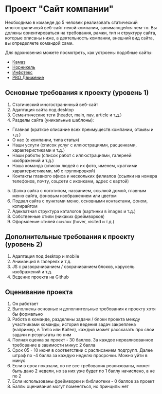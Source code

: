 # Проект "Сайт компании"

Необходимо в команде до 5 человек реализовать статический многостраничный веб-сайт некой компании, занимающейся чем-то. 
Вы должны ориентироваться на требования, рамки, тип и структуру сайта, которые описаны ниже, 
а деятельность компании, внешний вид сайта, вы определяете командой сами.

Для вдохновения можете посмотреть, как устроены подобные сайты:
- [Камаз](https://kamaz.ru/)
- [Норникель](https://www.nornickel.ru/)
- [Инфотекс](https://infotecs.ru/)
- [PRO Движение](https://busreklama-dv.ru/)

## Основные требования к проекту (уровень 1)
1. Статический многостраничный веб-сайт
2. Адаптация сайта под desktop
3. Семантические теги (header, main, nav, article и т.д.)
4. Разделы сайта (уникальные шаблоны):
- Главная (краткое описание всех преимуществ компании, отзывы и т.д.)
- О нас (о компании, типа статья)
- Наши услуги (список услуг с иллюстрациями, расценками, характеристиками и т.д.)
- Наши работы (список работ с иллюстрациями, галереей изображений и т.д.)
- Наша команда (список людей с их фото, именем, краткими характеристиками, мб с группировкой)
- Контакты главного офиса и нескольких филиалов (ссылки на номера телефонов, почту, соцсети с иконками, адрес с картой)
5. Шапка сайта с логотипом, названием, ссылкой домой, главным меню сайта, фоновым изображением или цветом
6. Подвал сайта с пунктами меню, основными контактами, фоном, копирайтом
7. Адекватная структура каталогов (картинки в images и т.д.)
8. Собственные стили (никаких фреймворков)
9. Оформление стилей ссылок (hover, visited и т.д.)

## Дополнительные требования к проекту (уровень 2)
1. Адаптация под desktop и mobile 
2. Аниманция в галереях и т.д.
3. JS с разворачиванием / сворачиванием блоков, карусель изображений и т.д.
4. Ведение проекта на Github

## Оценивание проекта
1. Он работает
2. Выполнены основные и дополнительные требования к проекту хотя бы формально
3. Работа в команде, разделены задачи / блоки проекта между участниками команды, история ведения задач закреплена (например, в Trello или Kaiten), каждый может рассказать про свои задачи и результаты по ним
4. Полная оценка за проект - 30 баллов. За каждое нереализованное требование в завимости минус 2 балла
5. Срок 05 - 10 июня в соответствии с расписанием подгрупп. Далее штраф по -4 балла за каждую неделю просрочки. Можно уйти в минус
6. Если в срок показали, но не все требования реализованы, может быть дано 2 недели, но за них уже будет по 1 баллу начислено, а не по 2
7. Если использованы фреймворки и библиотеки - 0 баллов за проект
8. Баллы оценивания могут поменяться, но принципы нет
